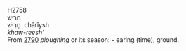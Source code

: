 <body>
  <p>H2758<br>  חרישׁ  <br> חָרִישׁ  ‎  chârı̂ysh  <br><i>khaw-reesh‘ </i><br>From <a href="h2790.htm">2790</a>  <i>ploughing</i> or its season: - earing (time), ground.<br></p>
 </body>